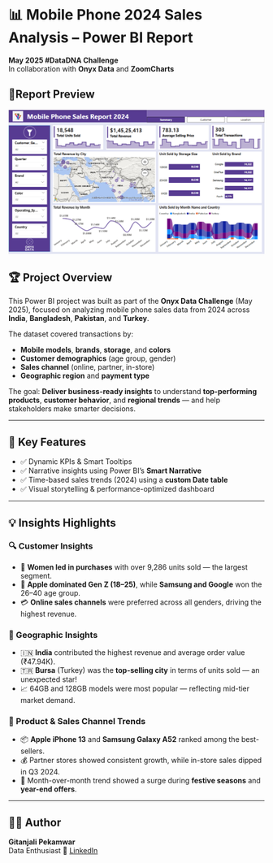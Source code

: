 # 📊 Mobile Phone 2024 Sales Analysis  – Power BI Report

**May 2025 #DataDNA Challenge**  
In collaboration with **Onyx Data** and **ZoomCharts**

## 📸Report Preview
![Report Sneak Peek](https://github.com/GitanjaliPekamwar/Mobile-Phone-Sales-Report-2024/blob/main/Screenshot%202025-05-24%20002144.png)
## 🏆 Project Overview

This Power BI project was built as part of the **Onyx Data Challenge** (May 2025), focused on analyzing mobile phone sales data from 2024 across **India**, **Bangladesh**, **Pakistan**, and **Turkey**.

The dataset covered transactions by:
- **Mobile models**, **brands**, **storage**, and **colors**
- **Customer demographics** (age group, gender)
- **Sales channel** (online, partner, in-store)
- **Geographic region** and **payment type**

The goal: **Deliver business-ready insights** to understand **top-performing products**, **customer behavior**, and **regional trends** — and help stakeholders make smarter decisions.

---

## 📌 Key Features

- ✅ Dynamic KPIs & Smart Tooltips  
- ✅ Narrative insights using Power BI’s **Smart Narrative**  
- ✅ Time-based sales trends (2024) using a **custom Date table**  
- ✅ Visual storytelling & performance-optimized dashboard

---

## 💡 Insights Highlights

### 🔍 Customer Insights
- 💜 **Women led in purchases** with over 9,286 units sold — the largest segment.
- 🍏 **Apple dominated Gen Z (18–25)**, while **Samsung and Google** won the 26–40 age group.
- 💳 **Online sales channels** were preferred across all genders, driving the highest revenue.

### 📍 Geographic Insights
- 🇮🇳 **India** contributed the highest revenue and average order value (₹47.94K).
- 🇹🇷 **Bursa** (Turkey) was the **top-selling city** in terms of units sold — an unexpected star!
- 📈 64GB and 128GB models were most popular — reflecting mid-tier market demand.

### 🛒 Product & Sales Channel Trends
- 📦 **Apple iPhone 13** and **Samsung Galaxy A52** ranked among the best-sellers.
- 💰 Partner stores showed consistent growth, while in-store sales dipped in Q3 2024.
- 📅 Month-over-month trend showed a surge during **festive seasons** and **year-end offers**.

---
## 👩‍💻 Author

**Gitanjali Pekamwar**  
Data Enthusiast
🔗 [LinkedIn](https://www.linkedin.com/in/gitanjalipekamwar)

